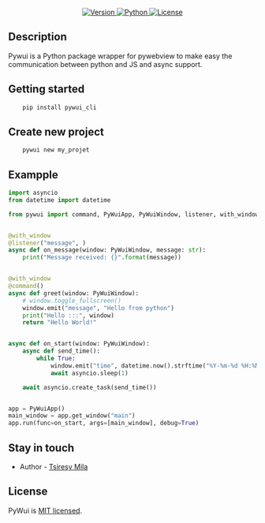 <p align="center">

[//]: # (  <a target="_blank"><img src="https://raw.githubusercontent.com/nestipy/nestipy/release-v1/nestipy.png" width="200" alt="Nestipy Logo" /></a></p>)
<p align="center">
    <a href="https://pypi.org/project/pywui">
        <img src="https://img.shields.io/pypi/v/pywui?color=%2334D058&label=pypi%20package" alt="Version">
    </a>
    <a href="https://pypi.org/project/pywui">
        <img src="https://img.shields.io/pypi/pyversions/nestipy.svg?color=%2334D058" alt="Python">
    </a>
    <a href="https://github.com/tsiresymila1/pywui/blob/main/LICENSE">
        <img src="https://img.shields.io/github/license/tsiresymila1/pywui" alt="License">
    </a>
</p>

## Description

<p>Pywui is a Python package wrapper for pywebview to make easy the communication between python and JS and async support. </p>

## Getting started

```cmd
    pip install pywui_cli
```

## Create new project

```cmd
    pywui new my_projet
```

## Exampple

```python
import asyncio
from datetime import datetime

from pywui import command, PyWuiApp, PyWuiWindow, listener, with_window


@with_window
@listener("message", )
async def on_message(window: PyWuiWindow, message: str):
    print("Message received: {}".format(message))


@with_window
@command()
async def greet(window: PyWuiWindow):
    # window.toggle_fullscreen()
    window.emit("message", "Hello from python")
    print("Hello :::", window)
    return "Hello World!"


async def on_start(window: PyWuiWindow):
    async def send_time():
        while True:
            window.emit("time", datetime.now().strftime("%Y-%m-%d %H:%M:%S"))
            await asyncio.sleep(1)

    await asyncio.create_task(send_time())


app = PyWuiApp()
main_window = app.get_window("main")
app.run(func=on_start, args=[main_window], debug=True)


```

## Stay in touch

- Author - [Tsiresy Mila](https://tsiresymila.vercel.app)

## License

PyWui is [MIT licensed](LICENSE).
